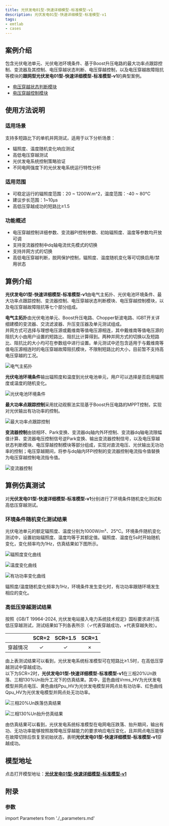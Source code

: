 ```yaml
---
title: 光伏发电01型-快速详细模型-标准模型-v1
description: 光伏发电01型-快速详细模型-标准模型-v1
tags:
- emtlab
- cases
---
```



## 案例介绍

包含光伏电池单元、光伏电池环境条件、基于Boost升压电路的最大功率点跟踪控制、变流器及其控制、电压穿越状态判断、电压穿越控制，以及电压穿越故障阻抗等模块的**跟网型光伏发电01型-快速详细模型-标准模型-v1**的典型案例。  
   + [电压穿越状态判断模块](../../../../20-wind-power-system/70-voltage-ride-though-model/10-vrt_sd-stdm-v1/index.md)  
   + [电压穿越控制模块](../../../../20-wind-power-system/70-voltage-ride-though-model/20-vrt_ctrl-stdm-v1/index.md)

## 使用方法说明

### 适用场景  

支持多短路比下的单机并网测试，适用于以下分析场景：
   + 辐照度、温度随机变化响应测试  
   + 高低电压穿越测试  
   + 光伏发电系统控制策略验证  
   + 不同电网强度下的光伏发电系统运行特性分析  

### 适用范围  
   + 可稳定运行的辐照度范围：20 ~ 1200W.m^2，温度范围：-40 ~ 80°C  
   + 建议步长范围：1~10μs  
   + 高低压穿越成功的短路比≥1.5  

### 功能概述  
   + 电压穿越控制详细参数、变流器PI控制参数、初始辐照度、温度等参数均开放可调  
   + 支持变流器控制中dq轴电流优先模式的切换  
   + 支持并网方式的切换  
   + 高低电压穿越判断，脱网保护控制，辐照度、温度随机变化等可切换启用/禁用状态

  
## 算例介绍

**光伏发电01型-快速详细模型-标准模型-v1**由电气主拓扑、光伏电池环境条件、最大功率点跟踪控制、变流器控制、电压穿越状态判断模块、电压穿越控制模块，以及电压穿越故障阻抗等七个部分组成。

**电气主拓扑**由光伏电池单元、Boost升压电路、Chopper斩波电路、IGBT开关详细建模的变流器、交流滤波器、升压变压器及单元测试组成。  
并网方式可选择与理想电压源或戴维南等值电压源相连，其中戴维南等值电压源的阻抗大小由用户设置的短路比、阻抗比计算得到。两种并网方式的切换以及短路比、阻抗比的大小均可在参数组中进行设置。单元测试中还包含适用于与戴维南等值电压源相连时的电压穿越故障阻抗模块，不限制短路比的大小，目前暂不支持高电压穿越的工况。  

  ![电气主拓扑](./pvs_01-fdm-std-main.png "电气主拓扑")


**光伏电池环境条件**输出辐照度和温度到光伏电池单元，用户可以选择是否启用辐照度或温度的随机变化。  

![光伏电池环境条件](./pvs_01-fdm-std-environment.png "光伏电池环境条件")


**最大功率点跟踪控制**采用扰动观察法实现基于Boost升压电路的MPPT控制，实现对光伏输出有功功率的控制。  

![最大功率点跟踪控制](./pvs_01-fdm-std-mppt.png "最大功率点跟踪控制")


**变流器控制**由锁相环、Park变换、变流器dq轴内外环控制、变流器dq轴电流限幅值计算、变流器电压控制信号逆Park变换、输出变流器控制信号，以及电压穿越状态判断模块、电压穿越控制模块等部分组成，实现对直流电压、光伏输出无功功率的控制；电压穿越期间，将参与dq轴内环PI控制的变流器控制电流指令值替换为电压穿越控制电流指令值。  

![变流器控制](./pvs_01-fdm-std-vsc.png "变流器控制")



  
## 算例仿真测试

对**光伏发电01型-快速详细模型-标准模型-v1**分别进行了环境条件随机变化测试和高低压穿越测试。

### 环境条件随机变化测试结果
光伏电池单元的额定辐照度、温度分别为1000W/m²、25°C。环境条件随机变化测试中，设置初始辐照度、温度均等于其额定值。辐照度、温度在5s时开始随机变化，变化频率均为1Hz，仿真结果如下图所示。  

![辐照度变化曲线](./pvs-01-fdm-std-envresults-g.png "辐照度变化曲线")  

![温度变化曲线](./pvs-01-fdm-std-envresults-t.png "温度变化曲线")  

![有功功率变化曲线](./pvs-01-fdm-std-envresults-p.png "有功功率变化曲线")

辐照度/温度随机变化频率为1Hz，环境条件发生变化时，有功功率跟随环境发生相应的变化。  

### 高低压穿越测试结果
按照《GB/T 19964-2024, 光伏发电站接入电力系统技术规定》国标要求进行高低压穿越测试，测试结果如下列各表所示（✓代表穿越成功，×代表穿越失败）。  

|          |  SCR=2  |  SCR=1.5  |  SCR=1  |
|:--------:|:-------:|:---------:|:-------:|
|  穿越情况 |    ✓    |    ✓     |   ×     |  

由上表测试结果可以看到，光伏发电系统标准模型可在短路比≥1.5时，在高低压穿越测试中穿越成功。  
以下为SCR=2时，**光伏发电01型-快速详细模型-标准模型-v1**在三相20%Un跌落、三相130%Un抬升工况下的仿真结果。其中，蓝色曲线Vrms_HV为光伏发电模型并网点电压、黄色曲线Ppu_HV为光伏发电模型并网点处有功功率、红色曲线Qpu_HV为光伏发电模型并网点处无功功率。  

![三相20%Un跌落仿真结果](./pvs_01-fdm-std-lvrt.png "三相20%Un跌落仿真结果")  

![三相130%Un抬升仿真结果](./pvs_01-fdm-std-hvrt.png "三相130%Un抬升仿真结果")  

由仿真结果可以看到，光伏发电系统标准模型在电网电压跌落、抬升期间，输出有功、无功功率能够按照故障电压穿越能力的要求响应电压变化，且并网点电压能够在故障切除后恢复至初始状态，表明**光伏发电01型-快速详细模型-标准模型-v1**穿越成功。  

## 模型地址

点击打开模型地址：[**光伏发电01型-快速详细模型-标准模型-v1**](https://cloudpss.net/model/open-cloudpss/PVS_01-fdm-std-v1b1)  

## 附录


### 参数

import Parameters from './_parameters.md'

<Parameters/>



<!-- 
## 附：修改及调试日志

+ 20250227-0228 参考PSCAD-PV_generic_example模型，基于CloudPSS平台光伏详细化模型，搭建光伏发电01型-快速详细-标准模型
+ 20250303 调试boost电路，替换boost电路、VSC电路为平台封装模块
+ 20250304 参考Simulink光伏发电系统模型，搭建基于boost升压电路的电导增量法MPPT控制
+ 20250305 参考Simulink光伏发电系统模型，建立基值系统，修改变流器控制变量与参数为标幺值
+ 20250307 整理参数，参数标准化，模型布局标准化
+ 20250314 继续整理参数，参数标准化，模型布局标准化
+ 20250317 调试参数基值系统
+ 20250318 参考CloudPSS风机标准化模型重新调整变流器控制模块基值系统和PI参数，解决光伏发电系统只能在特定光伏阵列参数下正常运行的问题
+ 20250319 优化模型布局，标准化输出通道
    + 增加升压变压器
    + 调试、优化电路中电感、电容值
+ 20250320 
    + 增加是否启用辐照度、温度随机变化的标志位
    + 给出交流滤波器参数计算说明
+ 20250321 引出变流器交流侧电压基准参数
+ 20250325 提供光伏直接与理想电压源相连，经线路阻抗与理想电压源相连两种并网方式
+ 20250326 在变流器控制中加入定无功控制，在直流侧加入直流Chopper斩波电路
+ 20250327 将高压基准由33kV调整为10kV
+ 20250403 优化线路中滤波电感、交流滤波器参数
+ 20250407 在变流器控制外环控制中加入由滤波电容计算的电压补偿
+ 20250408 在变流器控制中加入动态电流限幅环节
+ 20250409 将经线路阻抗与理想电压源相连的并网方式改为接戴维南等值电压源，戴维南等值电压源的阻抗同样由给定的短路比、阻抗比计算得到。修改后可实现光伏发电模型采用定无功控制时，并网点电压在低短路比下也在1p.u.附近。
+ 20250327-20250410 调试优化电压穿越运行状态判断、电压穿越控制模块，以及相关参数
+ 20250417-20250418 对光伏发电快速详细标准模型进行标准化、规范化处理
+ 20250424 整理优化模型参数组、变量名称
+ 20250521 完善电压穿越相关控制参数组的标准化命名 
+ 20250624 调试光伏电池单元输出功率波形不规律的问题
    + 修改mppt控制方式为扰动观察法
    + 优化线路滤波参数  
+ 20250728  
  + 将原有的高低穿相关控制替换为封装的电压穿越控制模型、电压穿越运行状态判断模型，并加入低电压穿越故障阻抗模块
  + 增加电压穿越控制相关的参数列表，并穿透至封装模型
  + 删去变流器控制内环PI控制在电压穿越期间的冻结控制
  + 完善模型布局与参数、变量的标准化命名
  + 调整变流器控制中d轴电流、q轴电流与输出有功、无功功率方向一致
  + 修改chopper电路中电阻大小为通过电压基准相关参数计算得到
  + 设置直流侧电容初始电压为直流电压基准值
+ 20250807 新增变流器控制q轴外环PI参数

-->
